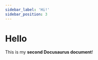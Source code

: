 ```yaml
---
sidebar_label: 'Hi!'
sidebar_position: 3
---
```


# Hello

This is my **second Docusaurus document**!
